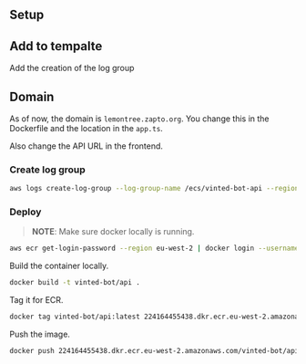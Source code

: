 ## Setup

## Add to tempalte
Add the creation of the log group

## Domain
As of now, the domain is `lemontree.zapto.org`. You change this in the Dockerfile and the location in the `app.ts`.

Also change the API URL in the frontend.

### Create log group

```bash
aws logs create-log-group --log-group-name /ecs/vinted-bot-api --region eu-west-2
```

### Deploy
> **NOTE**: Make sure docker locally is running.

```bash
aws ecr get-login-password --region eu-west-2 | docker login --username AWS --password-stdin 224164455438.dkr.ecr.eu-west-2.amazonaws.com
```

Build the container locally.
```bash
docker build -t vinted-bot/api .
```

Tag it for ECR.
```bash
docker tag vinted-bot/api:latest 224164455438.dkr.ecr.eu-west-2.amazonaws.com/vinted-bot/api:latest
```

Push the image.
```bash
docker push 224164455438.dkr.ecr.eu-west-2.amazonaws.com/vinted-bot/api:latest
```

